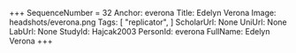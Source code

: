 +++
SequenceNumber =  32
Anchor: everona
Title: Edelyn Verona
Image: headshots/everona.png
Tags: [ "replicator", ]
ScholarUrl: None
UniUrl: None
LabUrl: None
StudyId: Hajcak2003
PersonId: everona
FullName: Edelyn Verona
+++